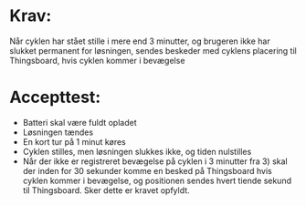 # Krav: 
Når cyklen har stået stille i mere end 3 minutter, 
og brugeren ikke har slukket permanent for løsningen, 
sendes beskeder med cyklens placering til Thingsboard, 
hvis cyklen kommer i bevægelse

# Accepttest: 
- Batteri skal være fuldt opladet 
- Løsningen tændes 
- En kort tur på 1 minut køres 
- Cyklen stilles, men løsningen slukkes ikke, og tiden nulstilles 
- Når der ikke er registreret bevægelse på cyklen i 3 minutter fra 3) 
skal der inden for 30 sekunder komme en besked på Thingsboard hvis cyklen kommer i bevægelse, 
og positionen sendes hvert tiende sekund til Thingsboard. Sker dette er kravet opfyldt.